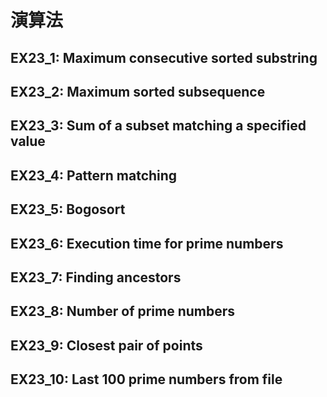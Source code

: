 # 演算法

## EX23_1: Maximum consecutive sorted substring
## EX23_2: Maximum sorted subsequence
## EX23_3: Sum of a subset matching a specified value
## EX23_4: Pattern matching
## EX23_5: Bogosort
## EX23_6: Execution time for prime numbers
## EX23_7: Finding ancestors
## EX23_8: Number of prime numbers
## EX23_9: Closest pair of points
## EX23_10: Last 100 prime numbers from file
